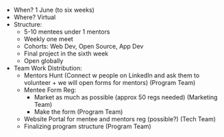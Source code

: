 - When? 1 June (to six weeks)
- Where? Virtual
- Structure: 
	- 5-10 mentees under 1 mentors
	- Weekly one meet
	- Cohorts: Web Dev, Open Source, App Dev
	- Final project in the sixth week
	- Open globally
- Team Work Distribution:
	- Mentors Hunt (Connect w people on LinkedIn and ask them to volunteer + we will open forms for mentors)  (Program Team)
	- Mentee Form Reg: 
		- Market as much as possible (approx 50 regs needed) (Marketing Team)
		- Make the form (Program Team)
	- Website Portal for mentee and mentors reg (possible?) (Tech Team)
	- Finalizing program structure (Program Team)